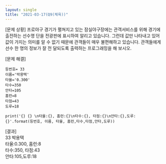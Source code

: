 ```yaml
---
layout: single
title: "2021-03-17(Q9(체육))"
---
```


[문제 상황]
프로야구 경기가 펼쳐지고 있는 잠실야구장에는 관객서비스를 위해 경기에 출전하는 선수명
단을 전광판에 표시하여 알리고 있습니다. 그런데 값만 나타내고 있어 값이 가지는 의미를 알
수 없기 때문에 관객들이 매우 불편해하고 있습니다. 관객들에게 선수 한 명의 정보가 잘 전
달되도록 출력하는 프로그래밍을 해 보시오.

[문제 해결]
~~~
등번호= 33
이름='박용택'
타율='0.300' 
타수=350
안타=105 
홈런=8
타점=43
도루=18

print('{} {} \n타율:{}, 홈런:{}\n타수:{}, 타점:{}\n안타:{},도루:{}'.format(등번호, 이름, 타율, 홈런,타수,타점,안타,도루))
~~~

[결과]  
33 박용택  
타율:0.300, 홈런:8  
타수:350, 타점:43  
안타:105,도루:18  
